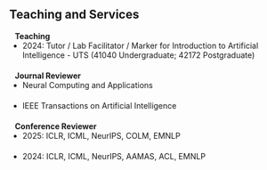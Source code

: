## Teaching and Services


<h4 style="margin: 0 10px 0;">Teaching</h4>

<ul style="margin: 0 0 20px;">
  <li>2024: Tutor / Lab Facilitator / Marker for Introduction to Artificial Intelligence - UTS (41040 Undergraduate; 42172 Postgraduate)</li>
</ul>


<h4 style="margin:0 10px 0;">Journal Reviewer</h4>

<ul style="margin:0 0 20px;">
  <li><autocolor>Neural Computing and Applications</autocolor></a></li>
</ul>
<ul style="margin:0 0 20px;">
  <li><autocolor>IEEE Transactions on Artificial Intelligence</autocolor></a></li>
</ul>

<h4 style="margin:0 10px 0;">Conference Reviewer</h4>
<ul style="margin:0 0 20px;">
  <li><autocolor>2025: ICLR, ICML, NeurIPS, COLM, EMNLP</autocolor></li>
</ul>
<ul style="margin:0 0 20px;">
  <li><autocolor>2024: ICLR, ICML, NeurIPS, AAMAS, ACL, EMNLP</autocolor></li>
</ul>